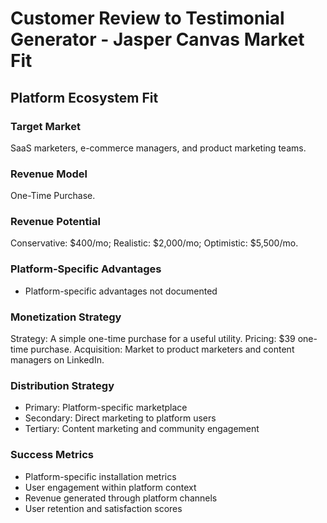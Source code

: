 # Customer Review to Testimonial Generator - Jasper Canvas Market Fit

## Platform Ecosystem Fit

### Target Market
SaaS marketers, e-commerce managers, and product marketing teams.

### Revenue Model
One-Time Purchase.

### Revenue Potential
Conservative: $400/mo; Realistic: $2,000/mo; Optimistic: $5,500/mo.

### Platform-Specific Advantages
- Platform-specific advantages not documented

### Monetization Strategy
Strategy: A simple one-time purchase for a useful utility. Pricing: $39 one-time purchase. Acquisition: Market to product marketers and content managers on LinkedIn.

### Distribution Strategy
- Primary: Platform-specific marketplace
- Secondary: Direct marketing to platform users
- Tertiary: Content marketing and community engagement

### Success Metrics
- Platform-specific installation metrics
- User engagement within platform context
- Revenue generated through platform channels
- User retention and satisfaction scores
